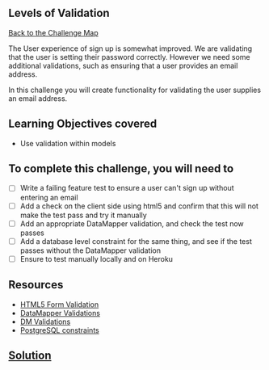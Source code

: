 ## Levels of Validation

[Back to the Challenge Map](00_challenge_map.md)

The User experience of sign up is somewhat improved.  We are validating that the user is setting their password correctly.  However we need some additional validations, such as ensuring that a user provides an email address.

In this challenge you will create functionality for validating the user supplies an email address.

## Learning Objectives covered

* Use validation within models

## To complete this challenge, you will need to

- [ ] Write a failing feature test to ensure a user can't sign up without entering an email
- [ ] Add a check on the client side using html5 and confirm that this will not make the test pass and try it manually
- [ ] Add an appropriate DataMapper validation, and check the test now passes
- [ ] Add a database level constraint for the same thing, and see if the test passes without the DataMapper validation
- [ ] Ensure to test manually locally and on Heroku

## Resources

* [HTML5 Form Validation](https://developer.mozilla.org/en-US/docs/Web/Guide/HTML/Forms/Data_form_validation)
* [DataMapper Validations](http://datamapper.org/docs/validations.html)
* [DM Validations](https://github.com/datamapper/dm-validations)
* [PostgreSQL constraints](http://www.postgresql.org/docs/9.4/static/ddl-constraints.html)

## [Solution](solutions/21.md)
